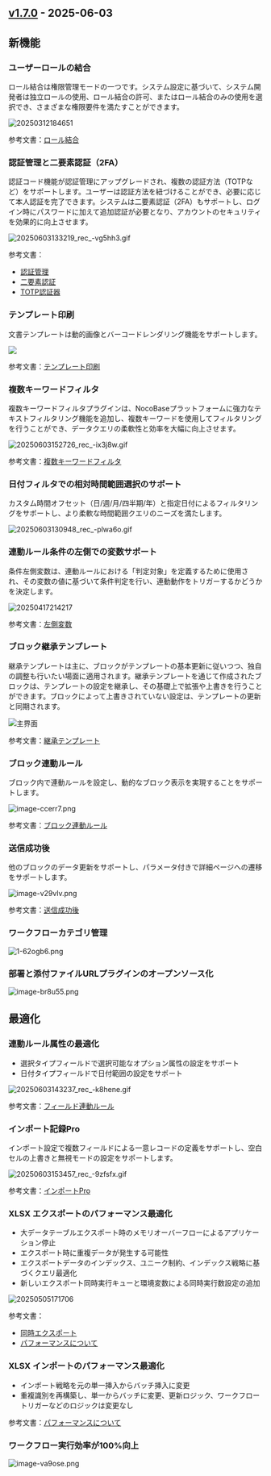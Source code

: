 ## [v1.7.0](https://github.com/nocobase/nocobase/compare/v1.6.38...v1.7.0) - 2025-06-03

## 新機能

### ユーザーロールの結合

ロール結合は権限管理モードの一つです。システム設定に基づいて、システム開発者は独立ロールの使用、ロール結合の許可、またはロール結合のみの使用を選択でき、さまざまな権限要件を満たすことができます。

![20250312184651](https://static-docs.nocobase.com/20250312184651.png)

参考文書：[ロール結合](https://docs-jp.nocobase.com/handbook/acl/manual)

### 認証管理と二要素認証（2FA）

認証コード機能が認証管理にアップグレードされ、複数の認証方法（TOTPなど）をサポートします。ユーザーは認証方法を紐づけることができ、必要に応じて本人認証を完了できます。システムは二要素認証（2FA）もサポートし、ログイン時にパスワードに加えて追加認証が必要となり、アカウントのセキュリティを効果的に向上させます。

![20250603133219_rec_-vg5hh3.gif](https://static-docs.nocobase.com/20250603133219_rec_-vg5hh3.gif)

参考文書：

* [認証管理](https://docs-jp.nocobase.com/handbook/verification)
* [二要素認証](https://docs-jp.nocobase.com/handbook/two-factor-authentication)
* [TOTP認証器](https://docs-jp.nocobase.com/handbook/verification-totp-authenticator)

### テンプレート印刷

文書テンプレートは動的画像とバーコードレンダリング機能をサポートします。

![](https://static-docs.nocobase.com/20250414211130-2025-04-14-21-11-31.png)

参考文書：[テンプレート印刷](https://docs-jp.nocobase.com/handbook/action-template-print#%E5%9C%A8-docx-%E6%96%87%E4%BB%B6%E4%B8%AD%E6%8F%92%E5%85%A5%E5%8A%A8%E6%80%81%E5%9B%BE%E7%89%87)

### 複数キーワードフィルタ

複数キーワードフィルタプラグインは、NocoBaseプラットフォームに強力なテキストフィルタリング機能を追加し、複数キーワードを使用してフィルタリングを行うことができ、データクエリの柔軟性と効率を大幅に向上させます。

![20250603152726_rec_-ix3j8w.gif](https://static-docs.nocobase.com/20250603152726_rec_-ix3j8w.gif)

参考文書：[複数キーワードフィルタ](https://docs-jp.nocobase.com/handbook/multi-keyword-filter)

### 日付フィルタでの相対時間範囲選択のサポート

カスタム時間オフセット（日/週/月/四半期/年）と指定日付によるフィルタリングをサポートし、より柔軟な時間範囲クエリのニーズを満たします。

![20250603130948_rec_-plwa6o.gif](https://static-docs.nocobase.com/20250603130948_rec_-plwa6o.gif)

### 連動ルール条件の左側での変数サポート

条件左側変数は、連動ルールにおける「判定対象」を定義するために使用され、その変数の値に基づいて条件判定を行い、連動動作をトリガーするかどうかを決定します。

![20250417214217](https://static-docs.nocobase.com/20250417214217.png)

参考文書：[左側変数](https://docs-jp.nocobase.com/handbook/ui/linkage-rule#%E5%B7%A6%E4%BE%A7%E5%8F%98%E9%87%8F)

### ブロック継承テンプレート

継承テンプレートは主に、ブロックがテンプレートの基本更新に従いつつ、独自の調整も行いたい場面に適用されます。継承テンプレートを通じて作成されたブロックは、テンプレートの設定を継承し、その基礎上で拡張や上書きを行うことができます。ブロックによって上書きされていない設定は、テンプレートの更新と同期されます。

![主界面](https://static-docs.nocobase.com/main-screen-block-templates.png)

参考文書：[継承テンプレート](https://docs-jp.nocobase.com/handbook/block-template#%E7%BB%A7%E6%89%BF%E6%A8%A1%E6%9D%BF)

### ブロック連動ルール

ブロック内で連動ルールを設定し、動的なブロック表示を実現することをサポートします。

![image-ccerr7.png](https://static-docs.nocobase.com/image-ccerr7.png)

参考文書：[ブロック連動ルール](https://docs-jp.nocobase.com/handbook/ui/blocks/block-settings/block-linkage-rule)

### 送信成功後

他のブロックのデータ更新をサポートし、パラメータ付きで詳細ページへの遷移をサポートします。

![image-v29vlv.png](https://static-docs.nocobase.com/image-v29vlv.png)

参考文書：[送信成功後](https://docs-jp.nocobase.com/handbook/ui/actions/action-settings/affter-successful)

### ワークフローカテゴリ管理

![1-62ogb6.png](https://static-docs.nocobase.com/1-62ogb6.png)

### 部署と添付ファイルURLプラグインのオープンソース化

![image-br8u55.png](https://static-docs.nocobase.com/image-br8u55.png)

## 最適化

### 連動ルール属性の最適化

* 選択タイプフィールドで選択可能なオプション属性の設定をサポート
* 日付タイプフィールドで日付範囲の設定をサポート

![20250603143237_rec_-k8hene.gif](https://static-docs.nocobase.com/20250603143237_rec_-k8hene.gif)

参考文書：[フィールド連動ルール](https://docs-jp.nocobase.com/handbook/ui/blocks/block-settings/field-linkage-rule)

### インポート記録Pro

インポート設定で複数フィールドによる一意レコードの定義をサポートし、空白セルの上書きと無視モードの設定をサポートします。

![20250603153457_rec_-9zfsfx.gif](https://static-docs.nocobase.com/20250603153457_rec_-9zfsfx.gif)

参考文書：[インポートPro](https://docs-jp.nocobase.com/handbook/action-import-pro)

### XLSX エクスポートのパフォーマンス最適化

* 大データテーブルエクスポート時のメモリオーバーフローによるアプリケーション停止
* エクスポート時に重複データが発生する可能性
* エクスポートデータのインデックス、ユニーク制約、インデックス戦略に基づくクエリ最適化
* 新しいエクスポート同時実行キューと環境変数による同時実行数設定の追加

![20250505171706](https://nocobase-docs.oss-cn-beijing.aliyuncs.com/20250505171706.png)

参考文書：

- [同時エクスポート](https://docs-jp.nocobase.com/handbook/action-export-pro#%E5%B9%B6%E5%8F%91%E5%AF%BC%E5%87%BA)
- [パフォーマンスについて](https://docs-jp.nocobase.com/handbook/action-export-pro#%E5%85%B3%E4%BA%8E%E6%80%A7%E8%83%BD)

### XLSX インポートのパフォーマンス最適化

* インポート戦略を元の単一挿入からバッチ挿入に変更
* 重複識別を再構築し、単一からバッチに変更、更新ロジック、ワークフロートリガーなどのロジックは変更なし

参考文書：[パフォーマンスについて](https://docs-jp.nocobase.com/handbook/action-import-pro#%E5%85%B3%E4%BA%8E%E6%80%A7%E8%83%BD)

### ワークフロー実行効率が100%向上

![image-va9ose.png](https://static-docs.nocobase.com/image-va9ose.png)
